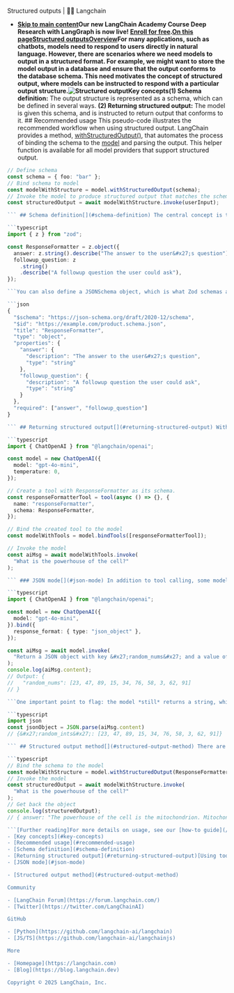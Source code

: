Structured outputs | 🦜️🔗 Langchain
- **[Skip to main content](#__docusaurus_skipToContent_fallback)Our new LangChain Academy Course Deep Research with LangGraph is now live! [Enroll for free](https://academy.langchain.com/courses/deep-research-with-langgraph/?utm_medium=internal&utm_source=docs&utm_campaign=q3-2025_deep-research-course_co).[On this pageStructured outputsOverview​](#overview)For many applications, such as chatbots, models need to respond to users directly in natural language. However, there are scenarios where we need models to output in a structured format. For example, we might want to store the model output in a database and ensure that the output conforms to the database schema. This need motivates the concept of structured output, where models can be instructed to respond with a particular output structure.![Structured output ](/assets/images/structured_output-2c42953cee807dedd6e96f3e1db17f69.png)Key concepts[​](#key-concepts)(1) Schema definition:** The output structure is represented as a schema, which can be defined in several ways. **(2) Returning structured output:** The model is given this schema, and is instructed to return output that conforms to it. ## Recommended usage[​](#recommended-usage) This pseudo-code illustrates the recommended workflow when using structured output. LangChain provides a method, [withStructuredOutput()](/docs/how_to/structured_output/#the-.withstructuredoutput-method), that automates the process of binding the schema to the [model](/docs/concepts/chat_models/) and parsing the output. This helper function is available for all model providers that support structured output.

```typescript
// Define schema
const schema = { foo: "bar" };
// Bind schema to model
const modelWithStructure = model.withStructuredOutput(schema);
// Invoke the model to produce structured output that matches the schema
const structuredOutput = await modelWithStructure.invoke(userInput);

``` ## Schema definition[​](#schema-definition) The central concept is that the output structure of model responses needs to be represented in some way. While types of objects you can use depend on the model you&#x27;re working with, there are common types of objects that are typically allowed or recommended for structured output in TypeScript.The simplest and most common format for structured output is a Zod schema definition:

```typescript
import { z } from "zod";

const ResponseFormatter = z.object({
  answer: z.string().describe("The answer to the user&#x27;s question"),
  followup_question: z
    .string()
    .describe("A followup question the user could ask"),
});

```You can also define a JSONSchema object, which is what Zod schemas are converted to internally before being sent to the model provider:

```json
{
  "$schema": "https://json-schema.org/draft/2020-12/schema",
  "$id": "https://example.com/product.schema.json",
  "title": "ResponseFormatter",
  "type": "object",
  "properties": {
    "answer": {
      "description": "The answer to the user&#x27;s question",
      "type": "string"
    },
    "followup_question": {
      "description": "A followup question the user could ask",
      "type": "string"
    }
  },
  "required": ["answer", "followup_question"]
}

``` ## Returning structured output[​](#returning-structured-output) With a schema defined, we need a way to instruct the model to use it. While one approach is to include this schema in the prompt and *ask nicely* for the model to use it, this is not recommended. Several more powerful methods that utilizes native features in the model provider&#x27;s API are available. ### Using tool calling[​](#using-tool-calling) Many [model providers support](/docs/integrations/chat/) tool calling, a concept discussed in more detail in our [tool calling guide](/docs/concepts/tool_calling/). In short, tool calling involves binding a tool to a model and, when appropriate, the model can *decide* to call this tool and ensure its response conforms to the tool&#x27;s schema. With this in mind, the central concept is straightforward: *create a tool with our schema and bind it to the model!* Here is an example using the ResponseFormatter schema defined above:

```typescript
import { ChatOpenAI } from "@langchain/openai";

const model = new ChatOpenAI({
  model: "gpt-4o-mini",
  temperature: 0,
});

// Create a tool with ResponseFormatter as its schema.
const responseFormatterTool = tool(async () => {}, {
  name: "responseFormatter",
  schema: ResponseFormatter,
});

// Bind the created tool to the model
const modelWithTools = model.bindTools([responseFormatterTool]);

// Invoke the model
const aiMsg = await modelWithTools.invoke(
  "What is the powerhouse of the cell?"
);

``` ### JSON mode[​](#json-mode) In addition to tool calling, some model providers support a feature called JSON mode. This supports JSON schema definition as input and enforces the model to produce a conforming JSON output. You can find a table of model providers that support JSON mode [here](/docs/integrations/chat/). Here is an example of how to use JSON mode with OpenAI:

```typescript
import { ChatOpenAI } from "@langchain/openai";

const model = new ChatOpenAI({
  model: "gpt-4o-mini",
}).bind({
  response_format: { type: "json_object" },
});

const aiMsg = await model.invoke(
  "Return a JSON object with key &#x27;random_nums&#x27; and a value of 10 random numbers in [0-99]"
);
console.log(aiMsg.content);
// Output: {
//   "random_nums": [23, 47, 89, 15, 34, 76, 58, 3, 62, 91]
// }

```One important point to flag: the model *still* returns a string, which needs to be parsed into a JSON object. This can, of course, simply use the json library or a JSON output parser if you need more advanced functionality. See this [how-to guide on the JSON output parser](/docs/how_to/output_parser_json) for more details.

```typescript
import json
const jsonObject = JSON.parse(aiMsg.content)
// {&#x27;random_ints&#x27;: [23, 47, 89, 15, 34, 76, 58, 3, 62, 91]}

``` ## Structured output method[​](#structured-output-method) There are a few challenges when producing structured output with the above methods:(1) If using tool calling, tool call arguments needs to be parsed from an object back to the original schema.(2) In addition, the model needs to be instructed to *always* use the tool when we want to enforce structured output, which is a provider specific setting.(3) If using JSON mode, the output needs to be parsed into a JSON object.With these challenges in mind, LangChain provides a helper function (withStructuredOutput()) to streamline the process.![Diagram of with structured output ](/assets/images/with_structured_output-4fd0fdc94f644554d52c6a8dee96ea21.png)This both binds the schema to the model as a tool and parses the output to the specified output schema.

```typescript
// Bind the schema to the model
const modelWithStructure = model.withStructuredOutput(ResponseFormatter);
// Invoke the model
const structuredOutput = await modelWithStructure.invoke(
  "What is the powerhouse of the cell?"
);
// Get back the object
console.log(structuredOutput);
// { answer: "The powerhouse of the cell is the mitochondrion. Mitochondria are organelles that generate most of the cell&#x27;s supply of adenosine triphosphate (ATP), which is used as a source of chemical energy.", followup_question: "What is the function of ATP in the cell?" }

```[Further reading]For more details on usage, see our [how-to guide](/docs/how_to/structured_output/#the-.withstructuredoutput-method). #### Was this page helpful? #### You can also leave detailed feedback [on GitHub](https://github.com/langchain-ai/langchainjs/issues/new?assignees=&labels=03+-+Documentation&projects=&template=documentation.yml&title=DOC%3A+%3CPlease+write+a+comprehensive+title+after+the+%27DOC%3A+%27+prefix%3E). [Overview](#overview)
- [Key concepts](#key-concepts)
- [Recommended usage](#recommended-usage)
- [Schema definition](#schema-definition)
- [Returning structured output](#returning-structured-output)[Using tool calling](#using-tool-calling)
- [JSON mode](#json-mode)

- [Structured output method](#structured-output-method)

Community

- [LangChain Forum](https://forum.langchain.com/)
- [Twitter](https://twitter.com/LangChainAI)

GitHub

- [Python](https://github.com/langchain-ai/langchain)
- [JS/TS](https://github.com/langchain-ai/langchainjs)

More

- [Homepage](https://langchain.com)
- [Blog](https://blog.langchain.dev)

Copyright © 2025 LangChain, Inc.